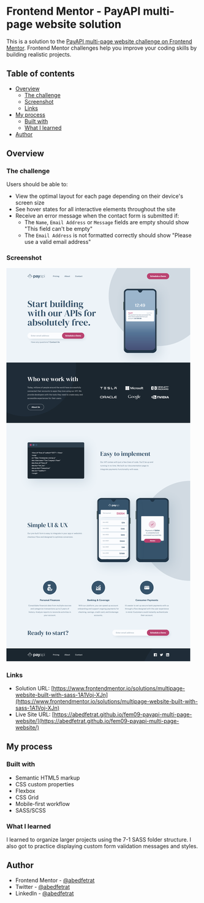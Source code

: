 # Frontend Mentor - PayAPI multi-page website solution

This is a solution to the [PayAPI multi-page website challenge on Frontend Mentor](https://www.frontendmentor.io/challenges/payapi-multipage-website-FDLR1Y11e). Frontend Mentor challenges help you improve your coding skills by building realistic projects. 

## Table of contents

- [Overview](#overview)
  - [The challenge](#the-challenge)
  - [Screenshot](#screenshot)
  - [Links](#links)
- [My process](#my-process)
  - [Built with](#built-with)
  - [What I learned](#what-i-learned)
- [Author](#author)

## Overview

### The challenge

Users should be able to:

- View the optimal layout for each page depending on their device's screen size
- See hover states for all interactive elements throughout the site
- Receive an error message when the contact form is submitted if:
  - The `Name`, `Email Address` or `Message` fields are empty should show "This field can't be empty"
  - The `Email Address` is not formatted correctly should show "Please use a valid email address"

### Screenshot

![](./screenshot.png)

### Links

- Solution URL: [https://www.frontendmentor.io/solutions/multipage-website-built-with-sass-1A1Voj-XJn](https://www.frontendmentor.io/solutions/multipage-website-built-with-sass-1A1Voj-XJn)
- Live Site URL: [https://abedfetrat.github.io/fem09-payapi-multi-page-website/](https://abedfetrat.github.io/fem09-payapi-multi-page-website/)

## My process

### Built with

- Semantic HTML5 markup
- CSS custom properties
- Flexbox
- CSS Grid
- Mobile-first workflow
- SASS/SCSS

### What I learned

I learned to organize larger projects using the 7-1 SASS folder structure.
I also got to practice displaying custom form validation messages and styles.

## Author

- Frontend Mentor - [@abedfetrat](https://www.frontendmentor.io/profile/abedfetrat)
- Twitter - [@abedfetrat](https://www.twitter.com/abedfetrat)
- LinkedIn - [@abedfetrat](https://www.linkedin.com/in/abedfetrat)
